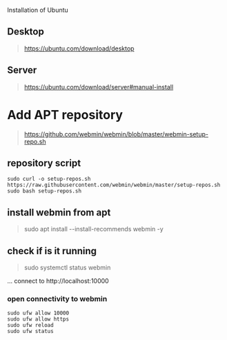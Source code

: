 Installation of Ubuntu

## Desktop
> https://ubuntu.com/download/desktop

## Server
> https://ubuntu.com/download/server#manual-install


# 
# Add APT repository
> https://github.com/webmin/webmin/blob/master/webmin-setup-repo.sh

## repository script
```
sudo curl -o setup-repos.sh https://raw.githubusercontent.com/webmin/webmin/master/setup-repos.sh
sudo bash setup-repos.sh
```
## install webmin from apt
> sudo apt install --install-recommends webmin -y

## check if is it running
> sudo systemctl status webmin

... connect to http://localhost:10000

### open connectivity to webmin
```
sudo ufw allow 10000
sudo ufw allow https 
sudo ufw reload
sudo ufw status
```
